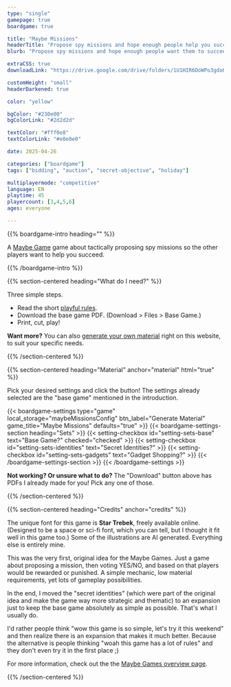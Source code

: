 ```yaml
---
type: "single"
gamepage: true
boardgame: true

title: "Maybe Missions"
headerTitle: "Propose spy missions and hope enough people help you succeed."
blurb: "Propose spy missions and hope enough people want them to succeed---or deviously let them fail to benefit your own secret cover."

extraCSS: true
downloadLink: "https://drive.google.com/drive/folders/1U1HIR6DoWPo3gdoHc7zPQAjNDPMmNgia"

customHeight: "small"
headerDarkened: true

color: "yellow"

bgColor: "#230e00"
bgColorLink: "#2d2d2d"

textColor: "#fff0e8"
textColorLink: "#e0e0e0"

date: 2025-04-26

categories: ["boardgame"]
tags: ["bidding", "auction", "secret-objective", "holiday"]

multiplayermode: "competitive"
language: EN
playtime: 45
playercount: [3,4,5,6]
ages: everyone

---
```


{{% boardgame-intro heading="" %}}

A [Maybe Game](/maybe-games/) game about tactically proposing spy missions so the other players want to help you succeed.

{{% /boardgame-intro %}}

{{% section-centered heading="What do I need?" %}}

Three simple steps.
* Read the short [playful rules](rules).
* Download the base game PDF. (Download > Files > Base Game.)
* Print, cut, play!

**Want more?** You can also [generate your own material](#material) right on this website, to suit your specific needs.

{{% /section-centered %}}

{{% section-centered heading="Material" anchor="material" html="true" %}}

<p>Pick your desired settings and click the button! The settings already selected are the "base game" mentioned in the introduction.</p>

{{< boardgame-settings type="game" local_storage="maybeMissionsConfig" btn_label="Generate Material" game_title="Maybe Missions" defaults="true" >}}
  {{< boardgame-settings-section heading="Sets" >}}
    {{< setting-checkbox id="setting-sets-base" text="Base Game?" checked="checked" >}}
    {{< setting-checkbox id="setting-sets-identities" text="Secret Identities?" >}}
    {{< setting-checkbox id="setting-sets-gadgets" text="Gadget Shopping?" >}}
  {{< /boardgame-settings-section >}}
{{< /boardgame-settings >}}

<p class="settings-remark"><strong>Not working? Or unsure what to do?</strong> The "Download" button above has PDFs I already made for you! Pick any one of those.</p>

{{% /section-centered %}}

{{% section-centered heading="Credits" anchor="credits" %}}

The unique font for this game is **Star Trebek**, freely available online. (Designed to be a space or sci-fi font, which you can tell, but I thought it fit well in this game too.) Some of the illustrations are AI generated. Everything else is entirely mine.

This was the very first, original idea for the Maybe Games. Just a game about proposing a mission, then voting YES/NO, and based on that players would be rewarded or punished. A simple mechanic, low material requirements, yet lots of gameplay possibilities.

In the end, I moved the "secret identities" (which were part of the original idea and make the game way more strategic and thematic) to an expansion just to keep the base game absolutely as simple as possible. That's what I usually do. 

I'd rather people think "wow this game is so simple, let's try it this weekend" and then realize there is an expansion that makes it much better. Because the alternative is people thinking "woah this game has a lot of rules" and they don't even try it in the first place ;)

For more information, check out the the [Maybe Games overview page](/maybe-games/).

{{% /section-centered %}}